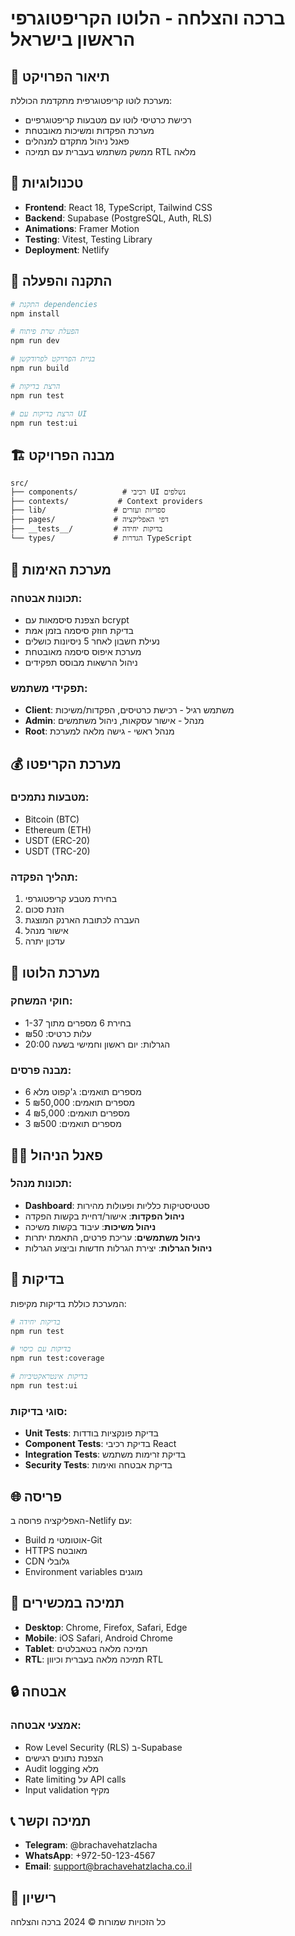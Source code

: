 # ברכה והצלחה - הלוטו הקריפטוגרפי הראשון בישראל

## 🎯 תיאור הפרויקט

מערכת לוטו קריפטוגרפית מתקדמת הכוללת:
- רכישת כרטיסי לוטו עם מטבעות קריפטוגרפיים
- מערכת הפקדות ומשיכות מאובטחת
- פאנל ניהול מתקדם למנהלים
- ממשק משתמש בעברית עם תמיכה RTL מלאה

## 🚀 טכנולוגיות

- **Frontend**: React 18, TypeScript, Tailwind CSS
- **Backend**: Supabase (PostgreSQL, Auth, RLS)
- **Animations**: Framer Motion
- **Testing**: Vitest, Testing Library
- **Deployment**: Netlify

## 🔧 התקנה והפעלה

```bash
# התקנת dependencies
npm install

# הפעלת שרת פיתוח
npm run dev

# בניית הפרויקט לפרודקשן
npm run build

# הרצת בדיקות
npm run test

# הרצת בדיקות עם UI
npm run test:ui
```

## 🏗️ מבנה הפרויקט

```
src/
├── components/          # רכיבי UI נשלפים
├── contexts/           # Context providers
├── lib/               # ספריות ועזרים
├── pages/             # דפי האפליקציה
├── __tests__/         # בדיקות יחידה
└── types/             # הגדרות TypeScript
```

## 🔐 מערכת האימות

### תכונות אבטחה:
- הצפנת סיסמאות עם bcrypt
- בדיקת חוזק סיסמה בזמן אמת
- נעילת חשבון לאחר 5 ניסיונות כושלים
- מערכת איפוס סיסמה מאובטחת
- ניהול הרשאות מבוסס תפקידים

### תפקידי משתמש:
- **Client**: משתמש רגיל - רכישת כרטיסים, הפקדות/משיכות
- **Admin**: מנהל - אישור עסקאות, ניהול משתמשים
- **Root**: מנהל ראשי - גישה מלאה למערכת

## 💰 מערכת הקריפטו

### מטבעות נתמכים:
- Bitcoin (BTC)
- Ethereum (ETH)
- USDT (ERC-20)
- USDT (TRC-20)

### תהליך הפקדה:
1. בחירת מטבע קריפטוגרפי
2. הזנת סכום
3. העברה לכתובת הארנק המוצגת
4. אישור מנהל
5. עדכון יתרה

## 🎲 מערכת הלוטו

### חוקי המשחק:
- בחירת 6 מספרים מתוך 1-37
- עלות כרטיס: ₪50
- הגרלות: יום ראשון וחמישי בשעה 20:00

### מבנה פרסים:
- 6 מספרים תואמים: ג'קפוט מלא
- 5 מספרים תואמים: ₪50,000
- 4 מספרים תואמים: ₪5,000
- 3 מספרים תואמים: ₪500

## 👨‍💼 פאנל הניהול

### תכונות מנהל:
- **Dashboard**: סטטיסטיקות כלליות ופעולות מהירות
- **ניהול הפקדות**: אישור/דחיית בקשות הפקדה
- **ניהול משיכות**: עיבוד בקשות משיכה
- **ניהול משתמשים**: עריכת פרטים, התאמת יתרות
- **ניהול הגרלות**: יצירת הגרלות חדשות וביצוע הגרלות

## 🧪 בדיקות

המערכת כוללת בדיקות מקיפות:

```bash
# בדיקות יחידה
npm run test

# בדיקות עם כיסוי
npm run test:coverage

# בדיקות אינטראקטיביות
npm run test:ui
```

### סוגי בדיקות:
- **Unit Tests**: בדיקת פונקציות בודדות
- **Component Tests**: בדיקת רכיבי React
- **Integration Tests**: בדיקת זרימות משתמש
- **Security Tests**: בדיקת אבטחה ואימות

## 🌐 פריסה

האפליקציה פרוסה ב-Netlify עם:
- Build אוטומטי מ-Git
- HTTPS מאובטח
- CDN גלובלי
- Environment variables מוגנים

## 📱 תמיכה במכשירים

- **Desktop**: Chrome, Firefox, Safari, Edge
- **Mobile**: iOS Safari, Android Chrome
- **Tablet**: תמיכה מלאה בטאבלטים
- **RTL**: תמיכה מלאה בעברית וכיוון RTL

## 🔒 אבטחה

### אמצעי אבטחה:
- Row Level Security (RLS) ב-Supabase
- הצפנת נתונים רגישים
- Audit logging מלא
- Rate limiting על API calls
- Input validation מקיף

## 📞 תמיכה וקשר

- **Telegram**: @brachavehatzlacha
- **WhatsApp**: +972-50-123-4567
- **Email**: support@brachavehatzlacha.co.il

## 📄 רישיון

כל הזכויות שמורות © 2024 ברכה והצלחה